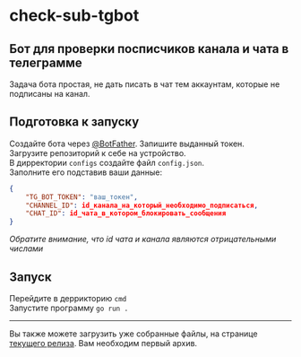 # check-sub-tgbot 
## Бот для проверки посписчиков канала и чата в телеграмме 

Задача бота простая, не дать писать в чат тем аккаунтам, которые не подписаны на канал. 

## Подготовка к запуску
Создайте бота через [@BotFather](https://t.me/BotFather). Запишите выданный токен.  
Загрузите репозиторий к себе на устройство.  
В дирректории `configs` создайте файл `config.json`.  
Заполните его подставив ваши данные:  
```json
{
    "TG_BOT_TOKEN": "ваш_токен",
    "CHANNEL_ID": id_канала_на_который_необходимо_подписаться,
    "CHAT_ID": id_чата_в_котором_блокировать_сообщения
}
```
*Обратите внимание, что id чата и канала являются отрицательными числами*
## Запуск
Перейдите в деррикторию `cmd`  
Запустите программу `go run .`  

---
Вы также можете загрузить уже собранные файлы, на странице [текущего релиза](https://github.com/CyclopsV/check-sub-tgbot/releases/tag/v0.1b). Вам необходим первый архив.
